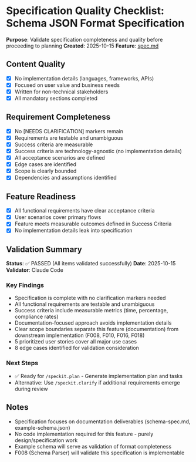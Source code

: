 # Specification Quality Checklist: Schema JSON Format Specification

**Purpose**: Validate specification completeness and quality before proceeding to planning
**Created**: 2025-10-15
**Feature**: [spec.md](../spec.md)

## Content Quality

- [x] No implementation details (languages, frameworks, APIs)
- [x] Focused on user value and business needs
- [x] Written for non-technical stakeholders
- [x] All mandatory sections completed

## Requirement Completeness

- [x] No [NEEDS CLARIFICATION] markers remain
- [x] Requirements are testable and unambiguous
- [x] Success criteria are measurable
- [x] Success criteria are technology-agnostic (no implementation details)
- [x] All acceptance scenarios are defined
- [x] Edge cases are identified
- [x] Scope is clearly bounded
- [x] Dependencies and assumptions identified

## Feature Readiness

- [x] All functional requirements have clear acceptance criteria
- [x] User scenarios cover primary flows
- [x] Feature meets measurable outcomes defined in Success Criteria
- [x] No implementation details leak into specification

## Validation Summary

**Status**: ✅ PASSED (All items validated successfully)
**Date**: 2025-10-15
**Validator**: Claude Code

### Key Findings
- Specification is complete with no clarification markers needed
- All functional requirements are testable and unambiguous
- Success criteria include measurable metrics (time, percentage, compliance rates)
- Documentation-focused approach avoids implementation details
- Clear scope boundaries separate this feature (documentation) from downstream implementation (F008, F010, F016, F018)
- 5 prioritized user stories cover all major use cases
- 8 edge cases identified for validation consideration

### Next Steps
- ✅ Ready for `/speckit.plan` - Generate implementation plan and tasks
- Alternative: Use `/speckit.clarify` if additional requirements emerge during review

## Notes

- Specification focuses on documentation deliverables (schema-spec.md, example-schema.json)
- No code implementation required for this feature - purely design/specification work
- Example schema will serve as validation of format completeness
- F008 (Schema Parser) will validate this specification is implementable
